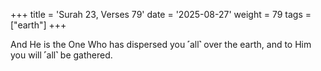 +++
title = 'Surah 23, Verses 79'
date = '2025-08-27'
weight = 79
tags = ["earth"]
+++

And He is the One Who has dispersed you ˹all˺ over the earth, and to Him you will ˹all˺ be gathered.